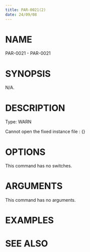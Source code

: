 ```yaml
---
title: PAR-0021(2)
date: 24/09/08
---
```


# NAME

PAR-0021 - PAR-0021

# SYNOPSIS

N/A.

# DESCRIPTION

Type: WARN

Cannot open the fixed instance file : {}

# OPTIONS

This command has no switches.

# ARGUMENTS

This command has no arguments.

# EXAMPLES

# SEE ALSO
